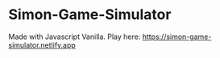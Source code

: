 # Simon-Game-Simulator
Made with Javascript Vanilla. Play here: https://simon-game-simulator.netlify.app
